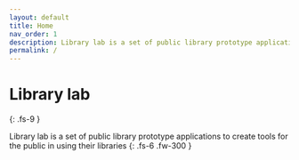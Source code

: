 ```yaml
---
layout: default
title: Home
nav_order: 1
description: Library lab is a set of public library prototype applications to create tools for the public in using their libraries
permalink: /
---
```


# Library lab
{: .fs-9 }

Library lab is a set of public library prototype applications to create tools for the public in using their libraries
{: .fs-6 .fw-300 }
